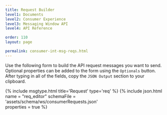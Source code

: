 ```yaml
---
title: Request Builder
level1: Documents
level2: Consumer Experience
level3: Messaging Window API
level4: API Reference

order: 110
layout: page

permalink: consumer-int-msg-reqs.html
---
```


Use the following form to build the API request messages you want to send.
Optional properties can be added to the form using the ``Optionals`` button. After typing in all of the fields, copy the ``JSON Output`` section to your clipboard.

{% include msgtype.html title='Request' type='req' %}
{% include json.html name = "req_editor" 
	schemaFile = 'assets/schema/ws/consumerRequests.json' 	
	properties = true %}